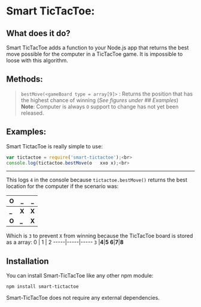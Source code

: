 # Smart TicTacToe:

## What does it do?

Smart TicTacToe adds a function to your Node.js app that returns the best move possible for the computer in a TicTacToe game. It is impossible to loose with this algorithm.

## Methods:
>`bestMove(<gameBoard type = array[9]>` : Returns the position that has the highest chance of winning (*See figures under ## Examples*)<br>**Note**: Computer is always `O` support to change has not yet been released.

## Examples:

Smart TictacToe is really simple to use:
```javascript
var tictactoe = require('smart-tictactoe');<br>
console.log(tictactoe.bestMove(o   xxo x);<br>
```
___
This logs `4` in the console because `tictactoe.bestMove()` returns the best location for the computer if the scenario was:

  O  |  _  |  _
-----|-----|-----
**_**|**X**|**X**
**O**|**_**   |**X**

Which is `3` to prevent `X` from winning because the TicTacToe board is stored as a array:
  0  |  1  |  2
-----|-----|-----
 `3` |**4**|**5**
**6**|**7**|**8**

## Installation

You can install Smart-TicTacToe like any other npm module:
```
npm install smart-tictactoe
```
Smart-TicTacToe does not require any external dependencies.